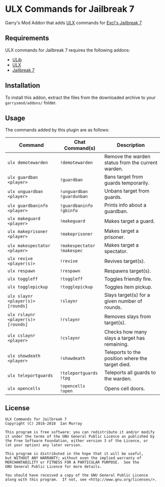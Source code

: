 # ULX Commands for Jailbreak 7
Garry's Mod Addon that adds [ULX](https://github.com/TeamUlysses/ulx) commands for [Excl's Jailbreak 7](https://github.com/kurt-stolle/jailbreak)

## Requirements
ULX commands for Jailbreak 7 requires the following addons:

* [ULib](https://github.com/TeamUlysses/ulib)
* [ULX](https://github.com/TeamUlysses/ulx)
* [Jailbreak 7](https://github.com/kurt-stolle/jailbreak)

## Installation
To install this addon, extract the files from the downloaded archive to your `garrysmod/addons/` folder.

## Usage
The commands added by this plugin are as follows:

| Command                           | Chat Command(s)                   | Description                                       |
|-----------------------------------|-----------------------------------|---------------------------------------------------|
| `ulx demotewarden`                | `!demotewarden`                   | Remove the warden status from the current warden. |
| `ulx guardban <player>`           | `!guardban`                       | Bans target from guards temporarily.              |
| `ulx unguardban <player>`         | `!unguardban` <br> `!guardunban`  | Unbans target from guards.                        |
| `ulx guardbaninfo <player>`       | `!guardbaninfo` <br> `!gbinfo`    | Prints info about a guardban.                     |
| `ulx makeguard <player>`          | `!makeguard`                      | Makes target a guard.                             |
| `ulx makeprisoner <player>`       | `!makeprisoner`                   | Makes target a prisoner.                          |
| `ulx makespectator <player>`      | `!makespectator` <br> `!makespec` | Makes target a spectator.                         |
| `ulx revive <player(s)>`          | `!revive`                         | Revives target(s).                                |
| `ulx respawn`                     | `!respawn`                        | Respawns target(s).                               |
| `ulx toggleff`                    | `!toggleff`                       | Toggles friendly fire.                            |
| `ulx togglepickup`                | `!togglepickup`                   | Toggles item pickup.                              |
| `ulx slaynr <player(s)> [rounds]` | `!slaynr`                         | Slays target(s) for a given number of rounds.     |
| `ulx rslaynr <player(s)> [rounds]`| `!rslaynr`                        | Removes slays from target(s).                     |
| `ulx cslaynr <player>`            | `!cslaynr`                        | Checks how many slays a target has remaining.     |
| `ulx showdeath <player>`          | `!showdeath`                      | Teleports to the position where the target died.  |
| `ulx teleportguards`              | `!teleportguards` <br> `!tpg`     | Teleports all guards to the warden.               |
| `ulx opencells`                   | `!opencells` <br> `!open`         | Opens cell doors.                                 |


## License
	ULX Commands for Jailbreak 7
	Copyright (C) 2016-2018  Ian Murray

	This program is free software: you can redistribute it and/or modify
	it under the terms of the GNU General Public Licence as published by
	the Free Software Foundation, either version 3 of the Licence, or
	(at your option) any later version.

	This program is distributed in the hope that it will be useful,
	but WITHOUT ANY WARRANTY; without even the implied warranty of
	MERCHANTABILITY or FITNESS FOR A PARTICULAR PURPOSE.  See the
	GNU General Public Licence for more details.

	You should have received a copy of the GNU General Public Licence
	along with this program.  If not, see <http://www.gnu.org/licenses/>.
